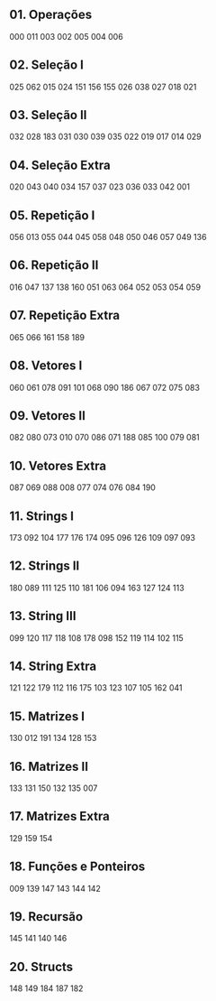 

## 01. Operações
000 011 003 002 005 004 006 

## 02. Seleção I
025 062 015 024 151 156 155 026 038 027 018 021 

## 03. Seleção II
032 028 183 031 030 039 035 022 019 017 014 029 

## 04. Seleção Extra
020 043 040 034 157 037 023 036 033 042 001 

## 05. Repetição I
056 013 055 044 045 058 048 050 046 057 049 136 

## 06. Repetição II
016 047 137 138 160 051 063 064 052 053 054 059 

## 07. Repetição Extra
065 066 161 158 189 

## 08. Vetores I
060 061 078 091 101 068 090 186 067 072 075 083 

## 09. Vetores II
082 080 073 010 070 086 071 188 085 100 079 081 

## 10. Vetores Extra
087 069 088 008 077 074 076 084 190 

## 11. Strings I
173 092 104 177 176 174 095 096 126 109 097 093 

## 12. Strings II
180 089 111 125 110 181 106 094 163 127 124 113 

## 13. String III
099 120 117 118 108 178 098 152 119 114 102 115 

## 14. String Extra
121 122 179 112 116 175 103 123 107 105 162 041 

## 15. Matrizes I
130 012 191 134 128 153 

## 16. Matrizes II
133 131 150 132 135 007 

## 17. Matrizes Extra
129 159 154 

## 18. Funções e Ponteiros
009 139 147 143 144 142 

## 19. Recursão
145 141 140 146 

## 20. Structs
148 149 184 187 182 
